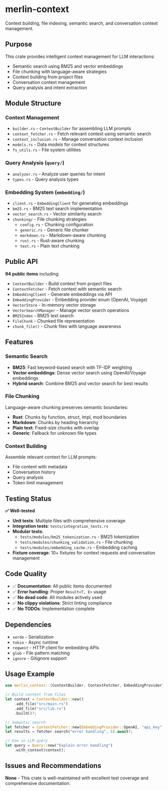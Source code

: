 # merlin-context

Context building, file indexing, semantic search, and conversation context management.

## Purpose

This crate provides intelligent context management for LLM interactions:
- Semantic search using BM25 and vector embeddings
- File chunking with language-aware strategies
- Context building from project files
- Conversation context management
- Query analysis and intent extraction

## Module Structure

### Context Management
- `builder.rs` - `ContextBuilder` for assembling LLM prompts
- `context_fetcher.rs` - Fetch relevant context using semantic search
- `context_inclusion.rs` - Manage conversation context inclusion
- `models.rs` - Data models for context structures
- `fs_utils.rs` - File system utilities

### Query Analysis (`query/`)
- `analyzer.rs` - Analyze user queries for intent
- `types.rs` - Query analysis types

### Embedding System (`embedding/`)
- `client.rs` - `EmbeddingClient` for generating embeddings
- `bm25.rs` - BM25 text search implementation
- `vector_search.rs` - Vector similarity search
- `chunking/` - File chunking strategies
  - `config.rs` - Chunking configuration
  - `generic.rs` - Generic file chunker
  - `markdown.rs` - Markdown-aware chunking
  - `rust.rs` - Rust-aware chunking
  - `text.rs` - Plain text chunking

## Public API

**94 public items** including:
- `ContextBuilder` - Build context from project files
- `ContextFetcher` - Fetch context with semantic search
- `EmbeddingClient` - Generate embeddings via API
- `EmbeddingProvider` - Embedding provider enum (OpenAI, Voyage)
- `VectorStore` - In-memory vector storage
- `VectorSearchManager` - Manage vector search operations
- `BM25Index` - BM25 text search
- `FileChunk` - Chunked file representation
- `chunk_file()` - Chunk files with language awareness

## Features

### Semantic Search
- **BM25**: Fast keyword-based search with TF-IDF weighting
- **Vector embeddings**: Dense vector search using OpenAI/Voyage embeddings
- **Hybrid search**: Combine BM25 and vector search for best results

### File Chunking
Language-aware chunking preserves semantic boundaries:
- **Rust**: Chunks by function, struct, impl, mod boundaries
- **Markdown**: Chunks by heading hierarchy
- **Plain text**: Fixed-size chunks with overlap
- **Generic**: Fallback for unknown file types

### Context Building
Assemble relevant context for LLM prompts:
- File content with metadata
- Conversation history
- Query analysis
- Token limit management

## Testing Status

**✅ Well-tested**

- **Unit tests**: Multiple files with comprehensive coverage
- **Integration tests**: `tests/integration_tests.rs`
- **Modular tests**:
  - `tests/modules/bm25_tokenization.rs` - BM25 tokenization
  - `tests/modules/chunking_validation.rs` - File chunking
  - `tests/modules/embedding_cache.rs` - Embedding caching
- **Fixture coverage**: 10+ fixtures for context requests and conversation management

## Code Quality

- ✅ **Documentation**: All public items documented
- ✅ **Error handling**: Proper `Result<T, E>` usage
- ✅ **No dead code**: All modules actively used
- ✅ **No clippy violations**: Strict linting compliance
- ✅ **No TODOs**: Implementation complete

## Dependencies

- `serde` - Serialization
- `tokio` - Async runtime
- `reqwest` - HTTP client for embedding APIs
- `glob` - File pattern matching
- `ignore` - Gitignore support

## Usage Example

```rust
use merlin_context::{ContextBuilder, ContextFetcher, EmbeddingProvider};

// Build context from files
let context = ContextBuilder::new()
    .add_file("src/main.rs")
    .add_file("src/lib.rs")
    .build()?;

// Semantic search
let fetcher = ContextFetcher::new(EmbeddingProvider::OpenAI, "api_key");
let results = fetcher.search("error handling", 5).await?;

// Use in LLM query
let query = Query::new("Explain error handling")
    .with_context(context);
```

## Issues and Recommendations

**None** - This crate is well-maintained with excellent test coverage and comprehensive documentation.
